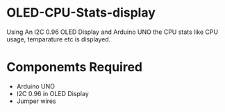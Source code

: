 # OLED-CPU-Stats-display

Using An I2C 0.96 OLED Display and Arduino UNO the CPU stats like CPU usage, temparature etc is displayed.

# Componemts Required
* Arduino UNO
* I2C 0.96 in OLED Display
* Jumper wires
